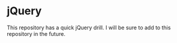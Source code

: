# jQuery
This repository has a quick jQuery drill. I will be sure to add to this repository in the future.
